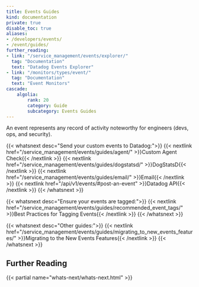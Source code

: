 ```yaml
---
title: Events Guides
kind: documentation
private: true
disable_toc: true
aliases:
- /developers/events/
- /event/guides/
further_reading:
- link: "/service_management/events/explorer/"
  tag: "Documentation"
  text: "Datadog Events Explorer"
- link: "/monitors/types/event/"
  tag: "Documentation"
  text: "Event Monitors"
cascade:
    algolia:
        rank: 20
        category: Guide
        subcategory: Events Guides
---
```


An event represents any record of activity noteworthy for engineers (devs, ops, and security). 

{{< whatsnext desc="Send your custom events to Datadog:">}}
    {{< nextlink href="/service_management/events/guides/agent/" >}}Custom Agent Check{{< /nextlink >}}
    {{< nextlink href="/service_management/events/guides/dogstatsd/" >}}DogStatsD{{< /nextlink >}}
    {{< nextlink href="/service_management/events/guides/email/" >}}Email{{< /nextlink >}}
    {{< nextlink href="/api/v1/events/#post-an-event" >}}Datadog API{{< /nextlink >}}
{{< /whatsnext >}}

{{< whatsnext desc="Ensure your events are tagged:">}}
{{< nextlink href="/service_management/events/guides/recommended_event_tags/" >}}Best Practices for Tagging Events{{< /nextlink >}}
{{< /whatsnext >}}

{{< whatsnext desc="Other guides:">}}
    {{< nextlink href="/service_management/events/guides/migrating_to_new_events_features/" >}}Migrating to the New Events Features{{< /nextlink >}}
{{< /whatsnext >}}

## Further Reading

{{< partial name="whats-next/whats-next.html" >}}

[1]: /help/